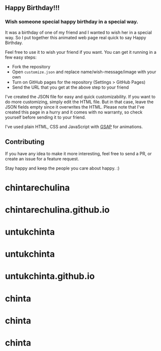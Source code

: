 ## Happy Birthday!!!

### Wish someone special happy birthday in a special way.

It was a birthday of one of my friend and I wanted to wish her in a special way. So I put together this animated web page real quick to say Happy Birthday.

Feel free to use it to wish your friend if you want.
You can get it running in a few easy steps:

- Fork the repository
- Open `customize.json` and replace name/wish-message/image with your own
- Turn on GitHub pages for the repository (Settings > GitHub Pages)
- Send the URL that you get at the above step to your friend

I've created the JSON file for easy and quick customizability. If you want to do more customizing, simply edit the HTML file. But in that case, leave the JSON fields empty since it overwrites the HTML. Please note that I've created this page in a hurry and it comes with no warranty, so check yourself before sending it to your friend.

I've used plain HTML, CSS and JavaScript with [GSAP](https://greensock.com/gsap) for animations.

## Contributing

If you have any idea to make it more interesting, feel free to send a PR, or create an issue for a feature request.

Stay happy and keep the people you care about happy. :)
# chintarechulina
# chintarechulina.github.io
# untukchinta
# untukchinta
# untukchinta.github.io
# chinta
# chinta
# chinta
